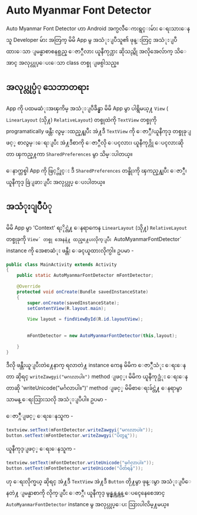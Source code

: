 # Auto Myanmar Font Detector 

Auto Myanmar Font Detector ဟာ Android အက္ပလီေကးရွင္းမ်ား ေရးသားေနသူ Developer မ်ား အတြက္ မိမိ App မွ အသံုးျပဳသူ၏ ဖုန္းတြင္ အသံုးျပဳထားေသာ ျမန္မာစာစနစ္သည္ ေဇာ္ဂ်ီလား ယူနီကုဒ္လား ဆိုသည္ကို အလိုအေလ်ာက္ သိေအာင္ အလုပ္လုပ္ေပးေသာ class တစ္ခု ျဖစ္ပါသည္။

## အလုပ္လုပ္ပံု သေဘာတရား

App ကို ပထမဆံုးအၾကိမ္ အသံုးျပဳခ်ိန္မွာ မိမိ App မွာ ပါရွိမယ္႔ `View` ( `LinearLayout` (သို႔) `RelativeLayout`)  တစ္ခုထဲကို `TextView` တစ္ခုကို programatically ဖန္တီး လွမ္းထည္႔ျပီး အဲ႔ဒီ `TextView` ကို ေဇာ္ဂ်ီ/ယူနီကုဒ္ တစ္ခုခုျဖင့္ စာလွမ္းေရးျပီး အဲ႔ဒီစာကို ေဇာ္ဂ်ီလို ေပၚလား၊ ယူနီကုဒ္လို ေပၚလားဆိုတာ ၾကည္႔ကာ `SharedPreferences` မွာ သိမ္းပါတယ္။ 

ေနာက္တစ္ခါ App ကို ဖြင့္တိုင္း ဒီ `SharedPreferences` တန္ဖိုးကို ၾကည္႔ျပီး ေဇာ္ဂ်ီ၊ ယူနီကုဒ္ ခြဲျခားျပီး အလုပ္လုပ္ ေပးပါတယ္။ 

## အသံုးျပဳပံု 

မိမိ App မွာ 'Context' ရႏိုင္တဲ႔ ေနရာကေန `LinearLayout` (သို႔) `RelativeLayout` တစ္ခုခုကို `View´ တစ္ခု အေနနဲ႔ ထည္႔ေပးလိုက္ျပီး `AutoMyanmarFontDetector` instance ကို အေစာဆံုး ဖန္တီး ေခၚယူထားလိုက္ပါ။ ဥပမာ - 

```java
public class MainActivity extends Activity 
{
	public static AutoMyanmarFontDetector mFontDetector;
	
    @Override
    protected void onCreate(Bundle savedInstanceState)
    {
        super.onCreate(savedInstanceState);
        setContentView(R.layout.main);
		
		View layout = findViewById(R.id.layoutView);
		
		
		mFontDetector = new AutoMyanmarFontDetector(this,layout);
		
    }
}
```

ဒီလို ဖန္တီးယူျပီးတဲ႔ေနာက္ ရလာတဲ႔ instance ကေန မိမိက ေဇာ္ဂ်ီသံုး ေရးေနတာ ဆိုရင္ `writeZawgyi("မဂၤလာပါ။")` method ျဖင့္၊ မိမိက ယူနီကုဒ္သံုး ေရးေနတာဆို 'writeUnicode("မင်္ဂလာပါ။")' method ျဖင့္ မိမိစာေရးခ်င္တဲ႔ ေနရာမွာ သာမန္ ေရးသြားသလို အသံုးျပဳပါ။  ဥပမာ - 

ေဇာ္ဂ်ီျဖင့္ ေရးေနသူက - 

```java
textview.setText(mFontDetector.writeZawgyi("မဂၤလာပါ။"));	
button.setText(mFontDetector.writeZawgyi("ပိတ္ရန္"));
```

ယူနီကုဒ္ျဖင့္ ေရးေနသူက -

```java
textview.setText(mFontDetector.writeUnicode("မင်္ဂလာပါ။"));
button.setText(mFontDetector.writeUnicode("ပိတ်ရန်"));
```

ဟု ေရးလိုက္မယ္ ဆိုရင္ အဲ႔ဒီ `TextView` အဲ႔ဒီ `Button` တို႔မွာ ဖုန္းမွာ အသံုးျပဳေနတဲ႔  ျမန္မာစာကို လိုက္ျပီး ေဇာ္ဂ်ီ၊ ယူနီကုဒ္ မွန္မွန္ကန္ကန္ ေပၚေနေစေအာင္ `AutoMyanmarFontDetector` instance မွ အလုပ္လုပ္ေပး သြားပါလိမ္႔မယ္။ 


